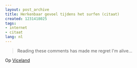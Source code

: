 ```yaml
---
layout: post_archive
title: Herkenbaar gevoel tijdens het surfen (citaat)
created: 1231418025
tags:
- internet
- citaat
lang: nl
---
```

> Reading these comments has made me regret I'm alive...

Op [Viceland](http://www.viceland.com/germany/dd.php?id=340)
